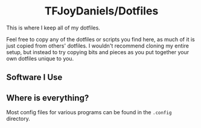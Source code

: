 <h1 align="center">TFJoyDaniels/Dotfiles</h1>

<!-- <img src="/.github/screenshots/desktop.png" width="100%" /> -->

This is where I keep all of my dotfiles.

Feel free to copy any of the dotfiles or scripts you find here, as much of it is just copied from others' dotfiles. I wouldn't recommend cloning my entire setup, but instead to try copying bits and pieces as you put together your own dotfiles unique to you.

<!-- In the future I'm planning on adding an install script to make it easier for others to use my configs. For now, you'll have to piece things together yourself, though. -->

## Software I Use

<!-- If you'd like a more in-depth list of all the software and hardware I use on a daily basis, see [the Uses page on my website](https://ericmurphy.xyz/uses). -->

<!-- - Operating System: [Arch Linux](https://archlinux.org/)
- Window Manager: [Hyprland](https://github.com/hyprwm/Hyprland)
- Status Bar: [Waybar](https://github.com/Alexays/Waybar)
- Terminal: [foot](https://codeberg.org/dnkl/foot)
- Launcher: [tofi](https://github.com/philj56/tofi)
- Browser: [Firefox (with BetterFox)](https://github.com/yokoffing/BetterFox)
- File Manager: [lf](https://github.com/gokcehan/lf)
- Notifications: [dunst](https://github.com/dunst-project/dunst)
- Image Viewer: [imv](https://sr.ht/~exec64/imv/)
- Video Player: [mpv](https://github.com/mpv-player/mpv)
- PDF/EPUB Viewer: [MuPDF](https://mupdf.com/)
- Lockscreen: [hyprlock](https://github.com/hyprwm/hyprlock)
- Idle daemon: [hypridle](https://github.com/hyprwm/hypridle)
- Fonts: [Cantarell](https://gitlab.gnome.org/GNOME/cantarell-fonts) and [Maple Mono](https://github.com/subframe7536/maple-font) -->

## Where is everything?

Most config files for various programs can be found in the `.config` directory.

<!-- Shell scripts can be found in the `.local/bin` directory. Environment variables can be found in `.zshenv`. -->

<!-- ## Where's all of your old config files?

I'm now using Wayland instead of Xorg. I've done a lot of videos before about Xorg, so if you're looking for old config files that may not be there anymore, you can take a look at the [`xorg` tag](https://github.com/ericmurphyxyz/dotfiles/tree/xorg) for my old, unmaintained Xorg config files. -->

